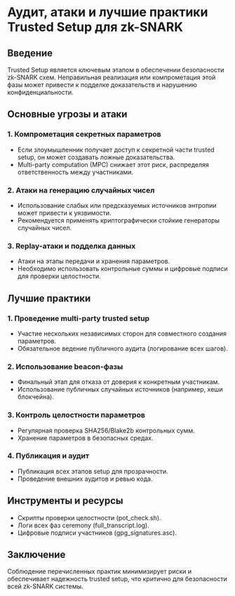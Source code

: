 # Аудит, атаки и лучшие практики Trusted Setup для zk-SNARK

## Введение

Trusted Setup является ключевым этапом в обеспечении безопасности zk-SNARK схем. Неправильная реализация или компрометация этой фазы может привести к подделке доказательств и нарушению конфиденциальности.

## Основные угрозы и атаки

### 1. Компрометация секретных параметров

- Если злоумышленник получает доступ к секретной части trusted setup, он может создавать ложные доказательства.
- Multi-party computation (MPC) снижает этот риск, распределяя ответственность между участниками.

### 2. Атаки на генерацию случайных чисел

- Использование слабых или предсказуемых источников энтропии может привести к уязвимости.
- Рекомендуется применять криптографически стойкие генераторы случайных чисел.

### 3. Replay-атаки и подделка данных

- Атаки на этапы передачи и хранения параметров.
- Необходимо использовать контрольные суммы и цифровые подписи для проверки целостности.

## Лучшие практики

### 1. Проведение multi-party trusted setup

- Участие нескольких независимых сторон для совместного создания параметров.
- Обязательное ведение публичного аудита (логирование всех шагов).

### 2. Использование beacon-фазы

- Финальный этап для отказа от доверия к конкретным участникам.
- Использование публичных случайных источников (например, хеши блокчейна).

### 3. Контроль целостности параметров

- Регулярная проверка SHA256/Blake2b контрольных сумм.
- Хранение параметров в безопасных средах.

### 4. Публикация и аудит

- Публикация всех этапов setup для прозрачности.
- Проведение внешних аудитов и ревью кода.

## Инструменты и ресурсы

- Скрипты проверки целостности (pot_check.sh).
- Логи всех фаз ceremony (full_transcript.log).
- Цифровые подписи участников (gpg_signatures.asc).

## Заключение

Соблюдение перечисленных практик минимизирует риски и обеспечивает надежность trusted setup, что критично для безопасности всей zk-SNARK системы.

